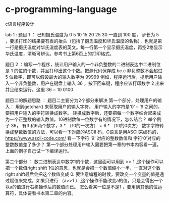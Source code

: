 # c-programming-language
c语言程序设计

lab 1 :
题目 1 ：
已知摄氏温度为 0 5 10 15 20 25 30 一直到 100 度，
步长为 5 ，要求打印的结果要有表的抬头（包括了摄氏温度和华氏温度的名称），也就是第一行是摄氏温度对华氏温度表的英文。每一行第一个显示摄氏温度，再空2格显示华氏温度，清晰可辨认。参考书上第6页上的打印格式。

题目 2 ：编写一个程序，统计用户输入的一个非负整数的二进制表达中二进制位是 1 的位的个数，并且打印出这个个数。把源代码保存成 bc.c
非负整数不会超过 5 位数字，即可以假设最大的输入数字为 99999
例如，程序运行后，提示用户输入一个非负整数，用户在键盘上输入 36 ，按下回车键，程序应该打印数字 2 出来并且结束运行。这里 36 = 10 0100

题目二的解题思路 ：
题目二主要分为2个部分来解决
第一个部分，处理用户的输入：
用到getchar() 来获取用户的输入字符。 用户输入的字符是‘0’ – ‘9’之间的，要把用户输入的字符转换成数字。 转换成数字后，还要把每一个数字结合起来成为一个正整数的输入数值。10进制数每一位数字有的情况下，怎么结合？ 举个例子 36， 有3 和6两个数字，3 * （10的一次方） +  6 * （10的0次方）
数字字符转换成整数数值的方法，可以看一下对应的ASCII 码，C语言是用ASCII来编码的，https://www.ascii-code.com/ 看一下字符 ‘9’ 对应的整数数值和 字符‘0’对应的整数数值差了多少？
第一个部分处理用户输入需要把第一章的书本内容看一遍，上面的例子自己试一下编译运行。

第二个部分 ： 数二进制表达中数字1的个数，这里面可以用到 >> 1 ,这个操作可以把一个数值right shift 1位的意思，也就是会把一个数值缩小一半，一直对这个数right shift最后会把这个数值变成 0. 要注意编程的时候，要改变一个变量的值是通过赋值来完成，如果只进行 （a>>1 ）,这个操作不能改变a的值，只是会得出一个以a的值进行右移操作后的数值而已。 怎么看某一位是不是1 ，要用到其他的位运算符，具体要看书本第二章的内容。

